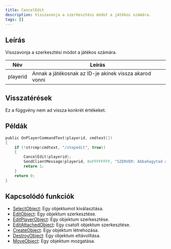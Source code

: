 ```yaml
---
title: CancelEdit
description: Visszavonja a szerkesztési módot a játékos számára.
tags: []
---
```


<VersionWarn version='SA-MP 0.3e' />

## Leírás

Visszavonja a szerkesztési módot a játékos számára.

| Név      | Leírás                                                 |
| -------- | ------------------------------------------------------ |
| playerid | Annak a játékosnak az ID-je akinek vissza akarod vonni |

## Visszatérések

Ez a függvény nem ad vissza konkrét értékeket.

## Példák

```c
public OnPlayerCommandText(playerid, cmdtext[])
{
    if (!strcmp(cmdtext, "/stopedit", true))
    {
        CancelEdit(playerid);
        SendClientMessage(playerid, 0xFFFFFFFF, "SZERVER: Abbahagytad az objektum szerkesztését!");
        return 1;
    }
    return 0;
}
```

## Kapcsolódó funkciók

- [SelectObject](SelectObject): Egy objektumot kiválasztása.
- [EditObject](EditObject): Egy objektum szerkesztése.
- [EditPlayerObject](EditPlayerObject): Egy objektum szerkesztése.
- [EditAttachedObject](EditAttachedObject): Egy csatolt objektum szerkesztése.
- [CreateObject](CreateObject): Egy objektum létrehozása.
- [DestroyObject](DestroyObject): Egy objektum eltávolítása.
- [MoveObject](MoveObject): Egy objektum mozgatása.